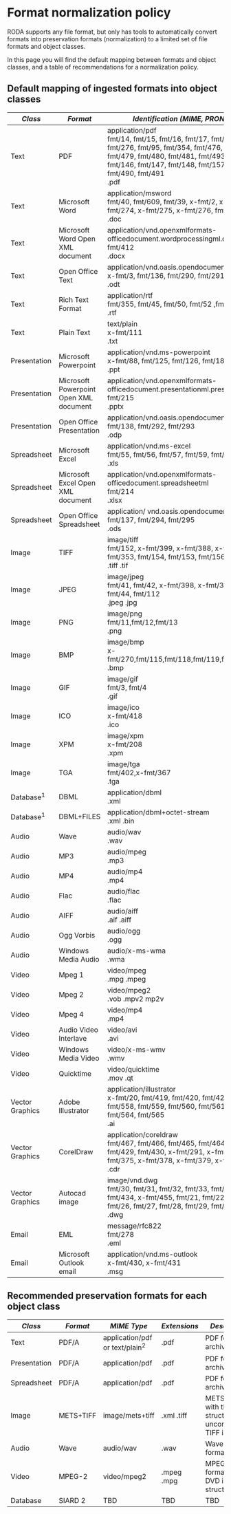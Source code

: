 # Format normalization policy

RODA supports any file format, but only has tools to automatically convert formats into preservation formats (normalization) to a limited set of file formats and object classes. 

In this page you will find the default mapping between formats and object classes, and a table of recommendations for a normalization policy.

## Default mapping of ingested formats into object classes

| *Class* | *Format* | *Identification (MIME, PRONOM, Extensions)* |
| --------- |---------- | ------------- | 
| Text | PDF | application/pdf<br>fmt/14, fmt/15, fmt/16, fmt/17, fmt/18, fmt/19, fmt/20, fmt/276, fmt/95, fmt/354, fmt/476, fmt/477, fmt/478, fmt/479, fmt/480, fmt/481, fmt/493, fmt/144, fmt/145, fmt/146, fmt/147, fmt/148, fmt/157, fmt/488, fmt/489, fmt/490, fmt/491<br>.pdf |
| Text | Microsoft Word | application/msword<br>fmt/40, fmt/609, fmt/39, x-fmt/2, x-fmt/129, x-fmt/273, x-fmt/274, x-fmt/275, x-fmt/276, fmt/37, fmt/38<br>.doc |
| Text | Microsoft Word Open XML document | application/vnd.openxmlformats-officedocument.wordprocessingml.document<br>fmt/412<br>.docx |
| Text | Open Office Text | application/vnd.oasis.opendocument.text<br>x-fmt/3, fmt/136, fmt/290, fmt/291 <br>.odt |
| Text | Rich Text Format | application/rtf<br>fmt/355, fmt/45, fmt/50, fmt/52 ,fmt/53 <br>.rtf |
| Text | Plain Text | text/plain<br>x-fmt/111 <br>.txt |
| Presentation | Microsoft Powerpoint | application/vnd.ms-powerpoint<br>x-fmt/88, fmt/125, fmt/126, fmt/181 <br>.ppt |
| Presentation | Microsoft Powerpoint Open XML document | application/vnd.openxmlformats-officedocument.presentationml.presentation<br/>fmt/215 <br>.pptx |
| Presentation | Open Office Presentation | application/vnd.oasis.opendocument.presentation<br> fmt/138, fmt/292, fmt/293 <br>.odp |
| Spreadsheet | Microsoft Excel | application/vnd.ms-excel<br>fmt/55, fmt/56, fmt/57, fmt/59, fmt/61, fmt/62 <br>.xls |
| Spreadsheet | Microsoft Excel Open XML document | application/vnd.openxmlformats-officedocument.spreadsheetml<br>fmt/214 <br>.xlsx |
| Spreadsheet | Open Office Spreadsheet | application/ vnd.oasis.opendocument.spreadsheet<br>fmt/137, fmt/294, fmt/295 <br>.ods |
| Image | TIFF | image/tiff<br>fmt/152, x-fmt/399, x-fmt/388, x-fmt/387, fmt/155, fmt/353, fmt/154, fmt/153, fmt/156 <br>.tiff .tif |
| Image | JPEG | image/jpeg<br>fmt/41, fmt/42, x-fmt/398, x-fmt/390, x-fmt/391, fmt/43, fmt/44, fmt/112 <br>.jpeg .jpg |
| Image | PNG | image/png<br>fmt/11,fmt/12,fmt/13 <br>.png |
| Image | BMP | image/bmp<br>x-fmt/270,fmt/115,fmt/118,fmt/119,fmt/114,fmt/116,fmt/117 <br>.bmp |
| Image | GIF | image/gif<br>fmt/3, fmt/4 <br>.gif |
| Image | ICO | image/ico<br>x-fmt/418 <br>.ico |
| Image | XPM | image/xpm<br>x-fmt/208 <br>.xpm |
| Image | TGA | image/tga<br>fmt/402,x-fmt/367 <br>.tga |
| Database<sup>1</sup> | DBML | application/dbml <br>.xml |
| Database<sup>1</sup> | DBML+FILES | application/dbml+octet-stream <br>.xml .bin |
| Audio | Wave | audio/wav <br>.wav |
| Audio | MP3 | audio/mpeg <br>.mp3 |
| Audio | MP4 | audio/mp4 <br>.mp4 |
| Audio | Flac | audio/flac <br>.flac |
| Audio | AIFF | audio/aiff <br>.aif .aiff |
| Audio | Ogg Vorbis | audio/ogg <br>.ogg |
| Audio | Windows Media Audio | audio/x-ms-wma <br>.wma |
| Video | Mpeg 1 | video/mpeg <br>.mpg .mpeg |
| Video | Mpeg 2 | video/mpeg2 <br>.vob .mpv2 mp2v |
| Video | Mpeg 4 | video/mp4 <br>.mp4 |
| Video | Audio Video Interlave | video/avi <br>.avi |
| Video | Windows Media Video | video/x-ms-wmv <br>.wmv |
| Video | Quicktime | video/quicktime <br>.mov .qt |
| Vector Graphics | Adobe Illustrator | application/illustrator<br>x-fmt/20, fmt/419, fmt/420, fmt/422, fmt/423, fmt/557, fmt/558, fmt/559, fmt/560, fmt/561, fmt/562, fmt/563, fmt/564, fmt/565 <br>.ai |
| Vector Graphics | CorelDraw | application/coreldraw<br>fmt/467, fmt/466, fmt/465, fmt/464, fmt/427, fmt/428, fmt/429, fmt/430, x-fmt/291, x-fmt/292, x-fmt/374, x-fmt/375, x-fmt/378, x-fmt/379, x-fmt/29 <br> .cdr |
| Vector Graphics | Autocad image | image/vnd.dwg<br>fmt/30, fmt/31, fmt/32, fmt/33, fmt/34, fmt/35, fmt/36, fmt/434, x-fmt/455, fmt/21, fmt/22, fmt/23, fmt/24, fmt/25, fmt/26, fmt/27, fmt/28, fmt/29, fmt/531 <br>.dwg |  
| Email | EML | message/rfc822<br>fmt/278 <br>.eml |
| Email | Microsoft Outlook email | application/vnd.ms-outlook<br>x-fmt/430, x-fmt/431 <br>.msg |

## Recommended preservation formats for each object class

| *Class* | *Format* | *MIME Type* | *Extensions* | *Description* |
|---------|----------|-------------|--------------|---------------|
| Text    | PDF/A | application/pdf or text/plain<sup>2</sup> | .pdf | PDF for archiving|
| Presentation | PDF/A | application/pdf | .pdf | PDF for archiving|
| Spreadsheet | PDF/A | application/pdf | .pdf | PDF for archiving|
| Image | METS+TIFF | image/mets+tiff | .xml .tiff | METS XML file with the structure and uncompressed TIFF images |
| Audio | Wave | audio/wav | .wav | Wave audio format |
| Video | MPEG-2 | video/mpeg2 | .mpeg .mpg |MPEG 2 video format, with DVD internal structure |
| Database | SIARD 2 | TBD | TBD | TBD |
